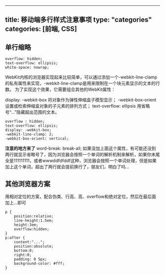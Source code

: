 
---
title: 移动端多行样式注意事项
type: "categories"
categories: [前端, CSS]
---
## 单行缩略
```
overflow: hidden;
text-overflow: ellipsis;
white-space: nowrap;
```

WebKit内核的浏览器实现起来比较简单，可以通过添加一个-webkit-line-clamp的私有属性来实现，-webkit-line-clamp是用来限制在一个块元素显示的文本的行数。 为了实现这个效果，它需要组合其他的WebKit属性：

display: -webkit-box 将对象作为弹性伸缩盒子模型显示；
-webkit-box-orient 设置或检索伸缩盒对象的子元素的排列方式；
text-overflow: ellipsis 用省略号“…”隐藏超出范围的文本。

```
overflow : hidden;
text-overflow: ellipsis;
display: -webkit-box;
-webkit-line-clamp: 2;
-webkit-box-orient: vertical;

```

**注意的地方来了**
word-break: break-all;
如果没加上面这个属性，有可能还没到两行就显示省略号了，因为浏览器会按照一个单词的解析机制来解析，如果你末尾全是111111111，或者wwwddfdfddf这种，浏览器会按照一个单词处理，但是如果加上这个单词，超出了两行就会提前换行了，朋友们，明白了吗...

## 其他浏览器方案
用相对定位的方案，配合伪类、行高、高、overflow和绝对定位，然后在最后面加上...即可
```
p {
    position:relative;
    line-height:1.5em;
    height:3em;
    overflow:hidden;
}
p:after {
    content:"...";
    position:absolute;
    bottom:0;
    right:0;
    padding: 0 5px;
    background-color: #fff;
}
```